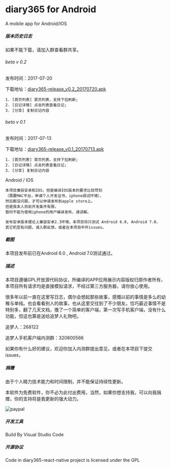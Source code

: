 # diary365 for Android
A mobile app for Android/IOS

##### 版本历史日志


如果不能下载，请加入群查看群共享。




###### beta v 0.2
发布时间：2017-07-20

下载地址：[diary365-release_v0.2_20170720.apk](https://github.com/99diary/diary365-react-native/releases/download/0.2/diary365-release_v0.2_20170720.apk)

```log
1. [首页列表] 首页列表，支持下拉刷新;
2. [日记详情] 点击列表查看日记;
3. [分享] 复制日记内容
```


###### beta v 0.1
发布时间：2017-07-13

下载地址：[diary365-release_v0.1_20170713.apk](https://github.com/99diary/diary365-react-native/releases/download/untagged-e1d1246bf06fb3fd0a1f/diary365-release_v0.1_20170713.apk)

```log
1. [首页列表] 首页列表，支持下拉刷新;
2. [日记详情] 点击列表查看日记;
3. [分享] 复制日记内容
```

Android / IOS
```
本项目兼容安卓和IOS，但是编译IOS版本的要求比较苛刻
（需要MAC平台，申请个人开发证书，iphone调试环境），
然后都没问题，才可以申请发布到apple store上。
但是我本人目前开发条件有限，
暂时不能为使用iphone的用户编译发布，请谅解。

发布安卓版本理论上兼容安卓2.3环境，本项目将只测试 Android 6.0, Android 7.0，
其它机型有问题，请入群反馈，或者在本项目中开issues。
```

##### 截图

本项目发布前已在Android 6.0 , Android 7.0测试通过。


##### 描述

本项目遵循GPL开放源代码协议，所编译的APP应用展示内容版权归原作者所有，本项目所有请求均是直接模拟请求，不经过第三方服务器，请你放心使用。

很多年以前一直在这里写日志，偶尔会想起那些故事，感慨以前的事情是多么的幼稚与单纯。也会看看别人的故事，也从这里交往到了不少朋友。恰巧最近事情不是特别多，翻了几天文档，撸了一个简单的客户端，第一次写手机客户端，没有什么功能，但这也算是送给追梦人礼物吧。
 
追梦人：268122

追梦人手机客户端内测群：320800566 

如果你有什么好的建议，欢迎你加入内测群提出意见，或者在本项目下提交issues，

##### 捐赠

由于个人精力技术能力和时间限制，并不能保证持续性更新。

本软件为免费软件，你不必为此付出费用，当然，如果你想支持我，可以向我捐赠，你的支持将是我更新的强大动力。

![paypal](https://img.99diary.com/pay/src/20170717140000/2.png)

##### 开发工具

Build By Visual Studio Code

##### 开源协议

Code in diary365-react-native project is licensed under the GPL



